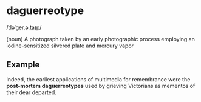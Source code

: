 # daguerreotype

/dəˈɡer.ə.taɪp/

(noun) A photograph taken by an early photographic process employing an iodine-sensitized silvered plate and mercury vapor

## Example

Indeed, the earliest applications of multimedia for remembrance were the **post-mortem daguerreotypes** used by grieving Victorians as mementos of their dear departed.
